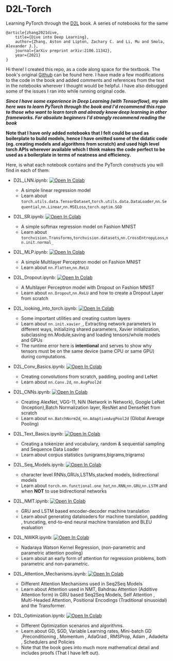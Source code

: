 # D2L-Torch
Learning PyTorch through the [D2L](https://d2l.ai/) book. A series of notebooks for the same

```
@article{zhang2021dive,
    title={Dive into Deep Learning},
    author={Zhang, Aston and Lipton, Zachary C. and Li, Mu and Smola, Alexander J.},
    journal={arXiv preprint arXiv:2106.11342},
    year={2021}
}
```

Hi there!
I created this repo, as a code along space for the textbook. The book's original [Github](https://github.com/d2l-ai/d2l-en) can be found here. I have made a few modifications to the code in the book and added comments and references from the text in the notebooks wherever I thought would be helpful. I have also debugged some of the issues I ran into while running original code.

_**Since I have some experience in Deep Learning (with Tensorflow), my aim here was to learn PyTorch through the book and I'd recommend this repo to those who want to learn torch and already know deep learning in other frameworks. For absolute beginners I'd strongly recommend reading the book**_

**Note that I have only added notebooks that I felt could be used as boilerplate to build models, hence I have omitted some of the didatic code (eg. creating models and algorithms from scratch) and used high level torch APIs wherever available which I think makes the code perfect to be used as a boilerplate in terms of neatness and efficiency.**



Here, is what each notebook contains and the PyTorch constructs you will find in each of them:
* D2L_LNN.ipynb: [![Open In Colab](https://colab.research.google.com/assets/colab-badge.svg)](https://colab.research.google.com/github/rajlm10/D2L-Torch/blob/main/D2L_LNN.ipynb)
  - A simple linear regression model 
  - Learn about `torch.utils.data.TensorDataset`,`torch.utils.data.DataLoader`,`nn.Sequential`,`nn.Linear`,`nn.MSELoss`,`torch.optim.SGD`
  
* D2L_SR.ipynb: [![Open In Colab](https://colab.research.google.com/assets/colab-badge.svg)](https://colab.research.google.com/github/rajlm10/D2L-Torch/blob/main/D2L_SR.ipynb)
  - A simple softmax regression model on Fashion MNIST 
  - Learn about `torchvision.Transforms`,`torchvision.datasets`,`nn.CrossEntropyLoss`,`nn.init.normal_`

* D2L_MLP.ipynb: [![Open In Colab](https://colab.research.google.com/assets/colab-badge.svg)](https://colab.research.google.com/github/rajlm10/D2L-Torch/blob/main/D2L_MLP.ipynb)
  - A simple Multilayer Perceptron model on Fashion MNIST 
  - Learn about `nn.Flatten`,`nn.ReLU`

* D2L_Dropout.ipynb: [![Open In Colab](https://colab.research.google.com/assets/colab-badge.svg)](https://colab.research.google.com/github/rajlm10/D2L-Torch/blob/main/D2L_Dropout.ipynb) 
  - A Multilayer Perceptron model with Dropout on Fashion MNIST 
  - Learn about `nn.Dropout`,`nn.ReLU` and how to create a Dropout Layer from scratch

* D2L_looking_into_torch.ipynb: [![Open In Colab](https://colab.research.google.com/assets/colab-badge.svg)](https://colab.research.google.com/github/rajlm10/D2L-Torch/blob/main/D2L_looking_into_torch.ipynb)
  - Some important utilities and creating custom layers
  - Learn about `nn.init.xavier_`, Extracting network parameters in different ways, initializing shared parameters, Xavier initialization, subclassing nn.Module,saving and loading tensors/whole models and GPUs
  - The runtime error here is **intentional** and serves to show why tensors must be on the same device (same CPU or same GPU) during computations.

* D2L_Conv_Basics.ipynb: [![Open In Colab](https://colab.research.google.com/assets/colab-badge.svg)](https://colab.research.google.com/github/rajlm10/D2L-Torch/blob/main/D2L_Conv_Basics.ipynb)
  - Creating convolutions from scratch, padding, pooling and LeNet
  - Learn about `nn.Conv.2d`, `nn.AvgPool2d`
  
 * D2L_CNNs.ipynb: [![Open In Colab](https://colab.research.google.com/assets/colab-badge.svg)](https://colab.research.google.com/github/rajlm10/D2L-Torch/blob/main/D2L_CNNs.ipynb)
    - Creating AlexNet, VGG-11, NiN (Network in Network), Google LeNet (Inception),Batch Normalization layer, ResNet and DenseNet from scratch
    - Learn about `nn.BatchNorm2d`, `nn.AdaptiveAvgPool2d` (Global Average Pooling)

 * D2L_Text_Basics.ipynb: [![Open In Colab](https://colab.research.google.com/assets/colab-badge.svg)](https://colab.research.google.com/github/rajlm10/D2L-Torch/blob/main/D2L_Text_Basics.ipynb)
    - Creating a tokenizer and vocabulary, random & sequential sampling and Sequence Data Loader
    - Learn about corpus statistics (unigrams,bigrams,trigrams)

* D2L_Seq_Models.ipynb: [![Open In Colab](https://colab.research.google.com/assets/colab-badge.svg)](https://colab.research.google.com/github/rajlm10/D2L-Torch/blob/main/D2L_Seq_Models.ipynb) 
    - character level RNNs,GRUs,LSTMs,stacked models, bidirectional models
    - Learn about `torch.nn.functional.one_hot`,`nn.RNN`,`nn.GRU`,`nn.LSTM` and when **NOT** to use bidirectional networks

* D2L_NMT.ipynb: [![Open In Colab](https://colab.research.google.com/assets/colab-badge.svg)](https://colab.research.google.com/github/rajlm10/D2L-Torch/blob/main/D2L_NMT.ipynb) 
    - GRU and LSTM based encoder-decoder machine translation
    - Learn about generating dataloaders for machine translation, padding , truncating, end-to-end neural machine translation and BLEU evaluation

* D2L_NWKR.ipynb: [![Open In Colab](https://colab.research.google.com/assets/colab-badge.svg)](https://colab.research.google.com/github/rajlm10/D2L-Torch/blob/main/D2L_NWKR.ipynb) 
    - Nadaraya Watson Kernel Regression, (non-parametric and parametric attention pooling)
    - Learn about an early form of attention for regression problems, both parametric and non-parametric.


* D2L_Attention_Mechanisms.ipynb: [![Open In Colab](https://colab.research.google.com/assets/colab-badge.svg)](https://colab.research.google.com/github/rajlm10/D2L-Torch/blob/main/D2L_Attention_Mechanisms.ipynb) 
    - Different Attention Mechanisms used in Seq2Seq Models
    - Learn about Attention used in NMT, Bahdnau Attention (Additive Attention form) in GRU based Seq2Seq Models, Self Attention , Multi-Headed Attention, Positional Encodings (Traditional sinusoidal) and the Transformer.

* D2L_Optimization.ipynb: [![Open In Colab](https://colab.research.google.com/assets/colab-badge.svg)](https://colab.research.google.com/github/rajlm10/D2L-Torch/blob/main/D2L_Optimization.ipynb) 
    - Different Optimization scenarios and algorithms. 
    - Learn about GD, SGD, Variable Learning rates, Mini-batch GD ,Preconditioning , Momentum , AdaGrad , RMSProp, Adam , Adadelta , Schedulers and Policies
    - Note that the book goes into much more mathematical detail and includes proofs (That I have left out).
